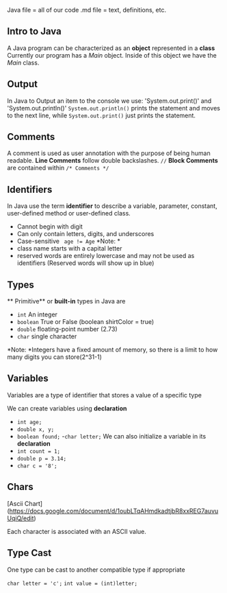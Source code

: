   Java file = all of our code
.md file = text, definitions, etc.
## Intro to Java
A Java program can be characterized as an **object** represented in a **class**
Currently our program has a *Main* object. Inside of this object we have the *Main* class.
## Output
In Java to Output an item to the console we use: 'System.out.print()' and 
'System.out.println()'
`System.out.println()` prints the statement and moves to the next line, while 
`System.out.print()` just prints the statement. 
## Comments
A comment is used as user annotation with the purpose of being human readable. 
**Line Comments** follow double backslashes. `//`
**Block Comments** are contained within `/* Comments */`
## Identifiers

In Java use the term **identifier** to describe a variable, parameter, constant, user-defined method or user-defined class.

- Cannot begin with digit
- Can only contain letters, digits, and underscores
- Case-sensitive ` age != Age`
*Note: *
- class name starts with a capital letter
- reserved words are entirely lowercase and may not be used as identifiers (Reserved words will show up in blue)

## Types 
** Primitive** or **built-in** types in Java are
- `int` An integer
- `boolean` True or False (boolean shirtColor = true)
- `double` floating-point number (2.73)
- `char` single character

*Note: *Integers have a fixed amount of memory, so there is a limit to how many digits you can store(2^31-1)

## Variables
Variables are a type of identifier that stores a value of a specific type

We can create variables using **declaration**
- `int age;`
- `double x, y;`
- `boolean found;`
-`char letter;`
We can also initialize a variable in its **declaration**
- `int count = 1;`
- `double p = 3.14;`
- `char c = '8';`

## Chars
[Ascii Chart]
(https://docs.google.com/document/d/1oubLTqAHmdkadtjbR8xxREG7auvuUqiQ/edit)

Each character is associated with an ASCII value.

## Type Cast
One type can be cast to another compatible type if appropriate

`char letter = 'c';`
`int value = (int)letter;`
